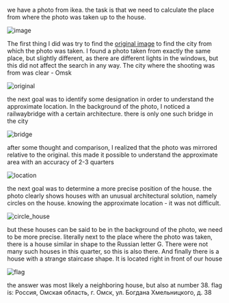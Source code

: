 we have a photo from ikea. the task is that we need to calculate the place from where the photo was taken up
to the house.

![image](https://user-images.githubusercontent.com/76822573/109524754-e984bf80-7ac1-11eb-871c-391baca568c1.png)

The first thing I did was try to find the [original image](https://35photo.pro/photo_1222722/) to find the city from which the photo
was taken. I found a photo taken from exactly the same place, but slightly different, as there are different
lights in the windows, but this did not affect the search in any way. The city where the shooting was from was
clear - Omsk

![original](https://user-images.githubusercontent.com/76822573/109525104-3ec0d100-7ac2-11eb-9c01-ca0d48d167c5.png)

the next goal was to identify some designation in order to understand the approximate location.
In the background of the photo, I noticed a railwaybridge with a certain architecture. there is only 
one such bridge in the city

![bridge](https://user-images.githubusercontent.com/76822573/109524176-3d42d900-7ac1-11eb-9d32-c0d0f4830fd9.png)

after some thought and comparison, I realized that the photo was mirrored relative to the original. this made it possible
to understand the approximate area with an accuracy of 2-3 quarters

![location](https://user-images.githubusercontent.com/76822573/109525552-af67ed80-7ac2-11eb-8496-1caec02a1fc4.png)

the next goal was to determine a more precise position of the house. the photo clearly shows houses with an unusual architectural
solution, namely circles on the house. knowing the approximate location - it was not difficult.

![circle_house](https://user-images.githubusercontent.com/76822573/109525816-f48c1f80-7ac2-11eb-871c-0634f04bac14.png)

but these houses can be said to be in the background of the photo, we need to be more precise. literally next to the place where
the photo was taken, there is a house similar in shape to the Russian letter G. There were not many such houses in this quarter, 
so this is also there. And finally there is a house with a strange staircase shape. It is located right in front of our house

![flag](https://user-images.githubusercontent.com/76822573/109526158-5482c600-7ac3-11eb-86dd-422bef285e7c.png)

the answer was most likely a neighboring house, but also at number 38.
flag is: Россия, Омская область, г. Омск, ул. Богдана Хмельницкого, д. 38

